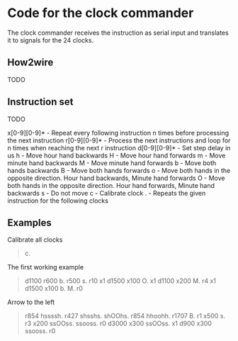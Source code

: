 # Code for the clock commander

The clock commander receives the instruction as serial input and translates it to signals for the 24 clocks.

## How2wire
TODO

## Instruction set
TODO 

x[0-9][0-9]* - Repeat every following instruction n times before processing the next instruction
r[0-9][0-9]* - Process the next instructions and loop for n times when reaching the next r instruction
d[0-9][0-9]* - Set step delay in us
h - Move hour hand backwards
H - Move hour hand forwards
m - Move minute hand backwards
M - Move minute hand forwards
b - Move both hands backwards
B - Move both hands forwards
o - Move both hands in the opposite direction. Hour hand backwards, Minute hand forwards
O - Move both hands in the opposite direction. Hour hand forwards, Minute hand backwards
s - Do not move
c - Calibrate clock
. - Repeats the given instruction for the following clocks

## Examples
Calibrate all clocks
> c.

The first working example
> d1100 r600 b. r500 s. r10 x1 d1500 x100 O. x1 d1100 x200 M. r4 x1 d1500 x100 b. M. r0

Arrow to the left
> r854 hssssh. r427 shsshs. shOOhs. r854 hhoohh. r1707 B. r1 x500 s. r3 x200 ssOOss. ssooss. r0 d3000 x300 ssOOss. x1 d900 x300 ssooss. r0

